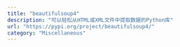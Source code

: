 ```yaml
---
title: "beautifulsoup4"
description: "可以轻松从HTML或XML文件中提取数据的Python库"
url: "https://pypi.org/project/beautifulsoup4/"
category: "Miscellaneous"
---
```

